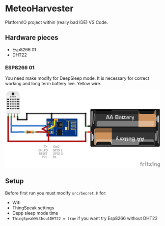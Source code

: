 # MeteoHarvester

PlatformIO project within (really bad IDE) VS Code.

## Hardware pieces
- Esp8266 01
- DHT22

### ESP8266 01
You need make modify for DeepSleep mode. It is necessary for correct working and long term battery live. Yellow wire.

![DeepSleep modification](Accessories/DTH22_bb.png?raw=true)

## Setup
Before first run you must modify `src/Secret.h` for:
- Wifi
- ThingSpeak settings
- Depp sleep mode time
- `ThingSpeakWithoutDHT22 = true` if you want try Esp8266 without DHT22
